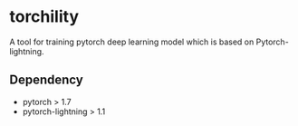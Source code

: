 # torchility

A tool for training pytorch deep learning model which is based on Pytorch-lightning.
## Dependency
- pytorch > 1.7
- pytorch-lightning > 1.1
